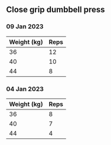 ## Close grip dumbbell press

### 09 Jan 2023

| Weight (kg) | Reps |
| ----------- | ---- |
| 36 | 12 |
| 40 | 10 |
| 44 | 8 |

### 04 Jan 2023

| Weight (kg) | Reps |
| ----------- | ---- |
| 36 | 8 |
| 40 | 7 |
| 44 | 4 |